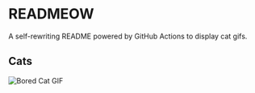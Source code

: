 # READMEOW

A self-rewriting README powered by GitHub Actions to display cat gifs.

## Cats

![Bored Cat GIF](https://media1.giphy.com/media/v1.Y2lkPTlhY2QwMmRhYnU3YnE2ZzVlNjVvZDVhejE3cTI0ajJnaHFvYWt0MGN0ZWx4Y2tjZSZlcD12MV9naWZzX3NlYXJjaCZjdD1n/mlvseq9yvZhba/200.gif)
